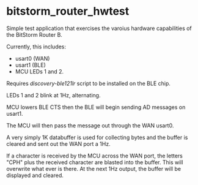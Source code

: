 bitstorm_router_hwtest
======================

Simple test application that exercises the varoius hardware capabilities of the BitStorm Router B.

Currently, this includes:
- usart0 (WAN)
- usart1 (BLE)
- MCU LEDs 1 and 2.

Requires *discovery-ble121lr* script to be installed on the BLE chip.

LEDs 1 and 2 blink at 1Hz, alternating.

MCU lowers BLE CTS then the BLE will begin sending AD messages on usart1.

The MCU will then pass the message out through the WAN usart0.

A very simply 1K databuffer is used for collecting bytes and the buffer is cleared and sent out the WAN port a 1Hz.

If a character is received by the MCU across the WAN port, the letters "CPH" plus the received character are blasted into the buffer.  This will overwrite what ever is there.  At the next 1Hz output, the buffer will be displayed and cleared.
